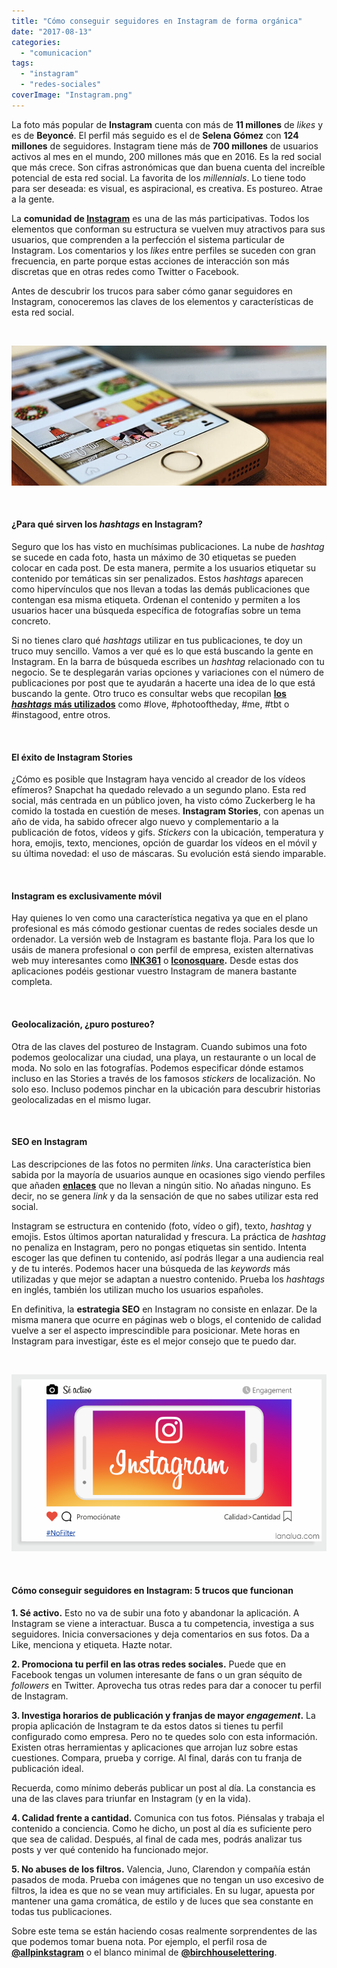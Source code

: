 ```yaml
---
title: "Cómo conseguir seguidores en Instagram de forma orgánica"
date: "2017-08-13"
categories: 
  - "comunicacion"
tags: 
  - "instagram"
  - "redes-sociales"
coverImage: "Instagram.png"
---
```


La foto más popular de **Instagram** cuenta con más de **11 millones** de _likes_ y es de **Beyoncé**. El perfil más seguido es el de **Selena Gómez** con **124 millones** de seguidores. Instagram tiene más de **700 millones** de usuarios activos al mes en el mundo, 200 millones más que en 2016. Es la red social que más crece. Son cifras astronómicas que dan buena cuenta del increíble potencial de esta red social. La favorita de los _millennials_. Lo tiene todo para ser deseada: es visual, es aspiracional, es creativa. Es postureo. Atrae a la gente.

La **comunidad de [Instagram](https://www.instagram.com/lanalua_es/)** es una de las más participativas. Todos los elementos que conforman su estructura se vuelven muy atractivos para sus usuarios, que comprenden a la perfección el sistema particular de Instagram. Los comentarios y los _likes_ entre perfiles se suceden con gran frecuencia, en parte porque estas acciones de interacción son más discretas que en otras redes como Twitter o Facebook.

Antes de descubrir los trucos para saber cómo ganar seguidores en Instagram, conoceremos las claves de los elementos y características de esta red social.

 

![Móvil con Instagram](/images/como-conseguir-seguidores-en-instagram-1-1.jpg)

 

#### ¿Para qué sirven los _hashtags_ en Instagram?

Seguro que los has visto en muchísimas publicaciones. La nube de _hashtag_ se sucede en cada foto, hasta un máximo de 30 etiquetas se pueden colocar en cada post. De esta manera, permite a los usuarios etiquetar su contenido por temáticas sin ser penalizados. Estos _hashtags_ aparecen como hipervínculos que nos llevan a todas las demás publicaciones que contengan esa misma etiqueta. Ordenan el contenido y permiten a los usuarios hacer una búsqueda específica de fotografías sobre un tema concreto.

Si no tienes claro qué _hashtags_ utilizar en tus publicaciones, te doy un truco muy sencillo. Vamos a ver qué es lo que está buscando la gente en Instagram. En la barra de búsqueda escribes un _hashtag_ relacionado con tu negocio. Se te desplegarán varias opciones y variaciones con el número de publicaciones por post que te ayudarán a hacerte una idea de lo que está buscando la gente. Otro truco es consultar webs que recopilan **[los _hashtags_ más utilizados](https://top-hashtags.com/)** como #love, #photooftheday, #me, #tbt o #instagood, entre otros.

 

#### El éxito de Instagram Stories

¿Cómo es posible que Instagram haya vencido al creador de los vídeos efímeros? Snapchat ha quedado relevado a un segundo plano. Esta red social, más centrada en un público joven, ha visto cómo Zuckerberg le ha comido la tostada en cuestión de meses. **Instagram Stories**, con apenas un año de vida, ha sabido ofrecer algo nuevo y complementario a la publicación de fotos, vídeos y gifs. _Stickers_ con la ubicación, temperatura y hora, emojis, texto, menciones, opción de guardar los vídeos en el móvil y su última novedad: el uso de máscaras. Su evolución está siendo imparable.

 

#### Instagram es exclusivamente móvil

Hay quienes lo ven como una característica negativa ya que en el plano profesional es más cómodo gestionar cuentas de redes sociales desde un ordenador. La versión web de Instagram es bastante floja. Para los que lo usáis de manera profesional o con perfil de empresa, existen alternativas web muy interesantes como **[INK361](http://ink361.com/)** o **[Iconosquare](https://pro.iconosquare.com/).** Desde estas dos aplicaciones podéis gestionar vuestro Instagram de manera bastante completa.

 

#### Geolocalización, ¿puro postureo?

Otra de las claves del postureo de Instagram. Cuando subimos una foto podemos geolocalizar una ciudad, una playa, un restaurante o un local de moda. No solo en las fotografías. Podemos especificar dónde estamos incluso en las Stories a través de los famosos _stickers_ de localización. No solo eso. Incluso podemos pinchar en la ubicación para descubrir historias geolocalizadas en el mismo lugar.

 

#### SEO en Instagram

Las descripciones de las fotos no permiten _links_. Una característica bien sabida por la mayoría de usuarios aunque en ocasiones sigo viendo perfiles que añaden **[enlaces](https://lanalua.com/blog/link-building-los-cimientos-de-una-buena-estrategia-seo)** que no llevan a ningún sitio. No añadas ninguno. Es decir, no se genera _link_ y da la sensación de que no sabes utilizar esta red social.

Instagram se estructura en contenido (foto, vídeo o gif), texto, _hashtag_ y emojis. Estos últimos aportan naturalidad y frescura. La práctica de _hashtag_ no penaliza en Instagram, pero no pongas etiquetas sin sentido. Intenta escoger las que definen tu contenido, así podrás llegar a una audiencia real y de tu interés. Podemos hacer una búsqueda de las _keywords_ más utilizadas y que mejor se adaptan a nuestro contenido. Prueba los _hashtags_ en inglés, también los utilizan mucho los usuarios españoles.

En definitiva, la **estrategia SEO** en Instagram no consiste en enlazar. De la misma manera que ocurre en páginas web o blogs, el contenido de calidad vuelve a ser el aspecto imprescindible para posicionar. Mete horas en Instagram para investigar, éste es el mejor consejo que te puedo dar.

 

![Consejos Instagram](/images/Instagram.png)

 

#### Cómo conseguir seguidores en Instagram: 5 trucos que funcionan

**1\. Sé activo.** Esto no va de subir una foto y abandonar la aplicación. A Instagram se viene a interactuar. Busca a tu competencia, investiga a sus seguidores. Inicia conversaciones y deja comentarios en sus fotos. Da a Like, menciona y etiqueta. Hazte notar.

**2\. Promociona tu perfil en las otras redes sociales.** Puede que en Facebook tengas un volumen interesante de fans o un gran séquito de _followers_ en Twitter. Aprovecha tus otras redes para dar a conocer tu perfil de Instagram.

**3\. Investiga horarios de publicación y franjas de mayor _engagement_.** La propia aplicación de Instagram te da estos datos si tienes tu perfil configurado como empresa. Pero no te quedes solo con esta información. Existen otras herramientas y aplicaciones que arrojan luz sobre estas cuestiones. Compara, prueba y corrige. Al final, darás con tu franja de publicación ideal.

Recuerda, como mínimo deberás publicar un post al día. La constancia es una de las claves para triunfar en Instagram (y en la vida).

**4\. Calidad frente a cantidad.** Comunica con tus fotos. Piénsalas y trabaja el contenido a conciencia. Como he dicho, un post al día es suficiente pero que sea de calidad. Después, al final de cada mes, podrás analizar tus posts y ver qué contenido ha funcionado mejor.

**5\. No abuses de los filtros.** Valencia, Juno, Clarendon y compañía están pasados de moda. Prueba con imágenes que no tengan un uso excesivo de filtros, la idea es que no se vean muy artificiales. En su lugar, apuesta por mantener una gama cromática, de estilo y de luces que sea constante en todas tus publicaciones.

Sobre este tema se están haciendo cosas realmente sorprendentes de las que podemos tomar buena nota. Por ejemplo, el perfil rosa de **[@allpinkstagram](https://www.instagram.com/allpinkstagram/)** o el blanco minimal de **[@birchhouselettering](https://www.instagram.com/birchhouselettering/)**.
